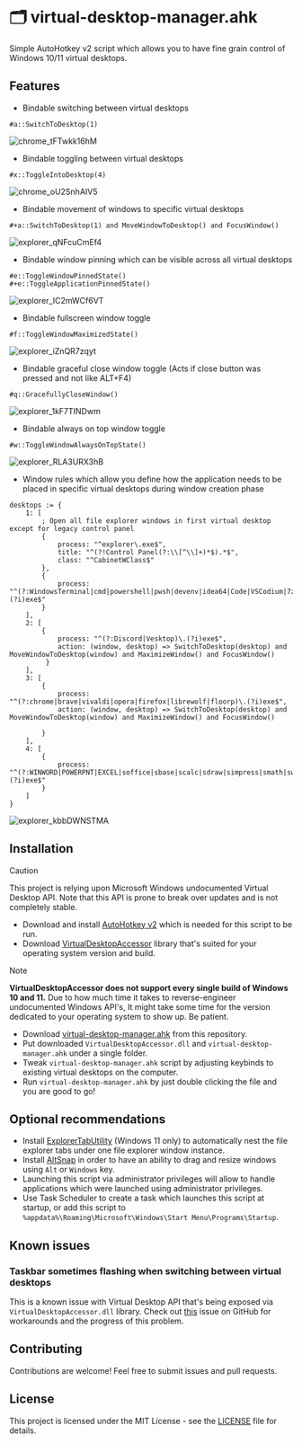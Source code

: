 # 🗂️ virtual-desktop-manager.ahk
Simple AutoHotkey v2 script which allows you to have fine grain control of Windows 10/11 virtual desktops.

## Features 
- Bindable switching between virtual desktops
```ahk
#a::SwitchToDesktop(1)
```
![chrome_tFTwkk16hM](https://github.com/user-attachments/assets/e5459704-790a-4ab2-a2bf-8e6338ed5dbb)
- Bindable toggling between virtual desktops
```ahk
#x::ToggleIntoDesktop(4)
```
![chrome_oU2SnhAIV5](https://github.com/user-attachments/assets/cfeeb3c9-ec84-4826-8e3c-4c97646bc797)

- Bindable movement of windows to specific virtual desktops
```ahk
#+a::SwitchToDesktop(1) and MoveWindowToDesktop() and FocusWindow()
```
![explorer_qNFcuCmEf4](https://github.com/user-attachments/assets/8d8d1710-6c22-4ff3-929b-890a6ea91847)

- Bindable window pinning which can be visible across all virtual desktops
```ahk
#e::ToggleWindowPinnedState()
#+e::ToggleApplicationPinnedState()
```
![explorer_IC2mWCf6VT](https://github.com/user-attachments/assets/96c8fd60-b18c-4a08-85fd-d5c32a25048c)

- Bindable fullscreen window toggle
```ahk
#f::ToggleWindowMaximizedState()
```
![explorer_iZnQR7zqyt](https://github.com/user-attachments/assets/067cf8ca-65d1-4b64-a6f6-acf0275c9f31)
- Bindable graceful close window toggle (Acts if close button was pressed and not like ALT+F4)
```ahk
#q::GracefullyCloseWindow()
```
![explorer_1kF7TINDwm](https://github.com/user-attachments/assets/912ab2bb-817a-4c31-b2a8-402f6739ba73)
- Bindable always on top window toggle
```ahk
#w::ToggleWindowAlwaysOnTopState()
```
![explorer_RLA3URX3hB](https://github.com/user-attachments/assets/b3099b18-8ec5-456e-a6b1-09054851d1e0)
- Window rules which allow you define how the application needs to be placed in specific virtual desktops during window creation phase
```ahk
desktops := {
    1: [
        ; Open all file explorer windows in first virtual desktop except for legacy control panel
        {
            process: "^explorer\.exe$",
            title: "^(?!Control Panel(?:\\[^\\]+)*$).*$",
            class: "^CabinetWClass$"
        },
        {
            process: "^(?:WindowsTerminal|cmd|powershell|pwsh|devenv|idea64|Code|VSCodium|7zFM|WinRAR)\.(?i)exe$"
        }
    ],
    2: [
        {
            process: "^(?:Discord|Vesktop)\.(?i)exe$",
            action: (window, desktop) => SwitchToDesktop(desktop) and MoveWindowToDesktop(window) and MaximizeWindow() and FocusWindow()
         }
    ],
    3: [
        {
            process: "^(?:chrome|brave|vivaldi|opera|firefox|librewolf|floorp)\.(?i)exe$",
            action: (window, desktop) => SwitchToDesktop(desktop) and MoveWindowToDesktop(window) and MaximizeWindow() and FocusWindow()
                
        }
    ],
    4: [
        {
            process: "^(?:WINWORD|POWERPNT|EXCEL|soffice|sbase|scalc|sdraw|simpress|smath|swriter)\.(?i)exe$"
        }
    ]
}
```
![explorer_kbbDWNSTMA](https://github.com/user-attachments/assets/4f5a889b-8179-4c89-b755-ef64bb361041)

## Installation
> [!CAUTION]  
> This project is relying upon Microsoft Windows undocumented Virtual Desktop API. Note that this API is prone to break over updates and is not completely stable.

- Download and install [AutoHotkey v2](https://www.autohotkey.com/download/ahk-v2.exe) which is needed for this script to be run.
- Download [VirtualDesktopAccessor](https://github.com/Ciantic/VirtualDesktopAccessor/releases) library that's suited for your operating system version and build.
> [!NOTE]  
> **VirtualDesktopAccessor does not support every single build of Windows 10 and 11.** Due to how much time it takes to reverse-engineer undocumented Windows API's, It might take some time for the version dedicated to your operating system to show up. Be patient.
- Download [virtual-desktop-manager.ahk](https://github.com/Dovias/virtual-desktop-manager.ahk/blob/main/virtual-desktop-manager.ahk) from this repository.
- Put downloaded `VirtualDesktopAccessor.dll` and `virtual-desktop-manager.ahk` under a single folder.
- Tweak `virtual-desktop-manager.ahk` script by adjusting keybinds to existing virtual desktops on the computer.
- Run `virtual-desktop-manager.ahk` by just double clicking the file and you are good to go!

## Optional recommendations
- Install [ExplorerTabUtility](https://github.com/w4po/ExplorerTabUtility)  (Windows 11 only) to automatically nest the file explorer tabs under one file explorer window instance.
- Install [AltSnap](https://github.com/RamonUnch/AltSnap) in order to have an ability to drag and resize windows using `Alt` or `Windows` key.
- Launching this script via administrator privileges will allow to handle applications which were launched using administrator privileges. 
- Use Task Scheduler to create a task which launches this script at startup, or add this script to `%appdata%\Roaming\Microsoft\Windows\Start Menu\Programs\Startup`.

## Known issues
### Taskbar sometimes flashing when switching between virtual desktops
This is a known issue with Virtual Desktop API that's being exposed via `VirtualDesktopAccessor.dll` library. Check out [this](https://github.com/Ciantic/VirtualDesktopAccessor/issues/101) issue on GitHub for workarounds and the progress of this problem.

## Contributing
Contributions are welcome! Feel free to submit issues and pull requests.

## License
This project is licensed under the MIT License - see the [LICENSE](LICENSE) file for details.
